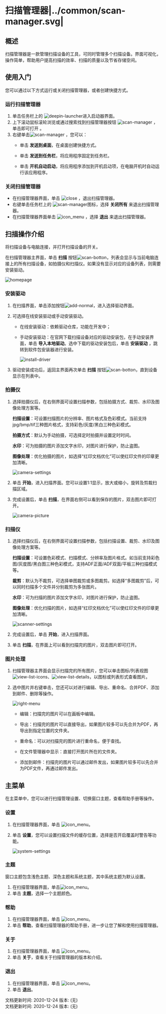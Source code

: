 # 扫描管理器|../common/scan-manager.svg|

## 概述

扫描管理器是一款管理扫描设备的工具，可同时管理多个扫描设备。界面可视化，操作简单，帮助用户提高扫描的效率、扫描的质量以及节省存储空间。

## 使用入门

您可以通过以下方式运行或关闭扫描管理器，或者创建快捷方式。

### 运行扫描管理器

1. 单击任务栏上的 ![deepin-launcher](icon/deepin-launcher.svg)进入启动器界面。
2. 上下滚动鼠标滚轮浏览或通过搜索找到扫描管理器按钮   ![scan-manager](icon/scan-manager.svg) ，单击即可打开  。
3. 右键单击![scan-manager](icon/scan-manager.svg) ，您可以：
   - 单击 **发送到桌面**，在桌面创建快捷方式。

   - 单击 **发送到任务栏**，将应用程序固定到任务栏。

   - 单击 **开机自动启动**，将应用程序添加到开机启动项，在电脑开机时自动运行该应用程序。

### 关闭扫描管理器

- 在扫描管理器界面，单击  ![close](icon/close.svg) ，退出扫描管理器。
- 右键单击任务栏上的 ![scan-manager](icon/scan-manager.svg)图标，选择 **关闭所有** 来退出扫描管理器。
- 在扫描管理器界面单击 ![icon_menu](icon/icon_menu.svg) ，选择 **退出** 来退出扫描管理器。

## 扫描操作介绍

将扫描设备与电脑连接，并打开扫描设备的开关。

在扫描管理器主界面，单击 **扫描** 按钮![scan-botton](jpg/scan-botton.png)，列表会显示与当前电脑连接上的所有扫描设备，如拍摄仪和扫描仪。如果没有显示对应的设备列表，则需要安装驱动。

![homepage](jpg/homepage.png)

### 安装驱动

1. 在扫描界面，单击添加按钮![add-normal](icon/add-normal.svg)，进入选择驱动界面。

2. 可选择在线安装驱动或手动安装驱动。

   - 在线安装驱动：依赖驱动仓库，功能在开发中；

   - 手动安装驱动：在官网下载扫描设备对应的驱动安装包，在手动安装界面，单击 **导入本地驱动**。选中下载的驱动安装包后，单击 **安装驱动** ，跳转到软件包安装器进行安装。

     ![install-driver](jpg/install-driver.png)

3. 驱动安装成功后，返回主界面再次单击 **扫描** 按钮![scan-botton](jpg/scan-botton.png)，直到设备显示在列表中。


### 拍摄仪

1. 选择拍摄仪后，在右侧界面可设置扫描参数，包括拍摄方式、裁剪、水印及图像处理方案等。

   **扫描设置**：可设置扫描图片的分辨率、图片格式及色彩模式。当前支持jpg/bmp/tif三种图片格式，支持彩色/灰度/黑白三种色彩模式。

   **拍摄方式**：默认为手动拍摄，可选择定时拍摄并设置定时时间。

   **水印**：可为拍摄的图片添加文字水印，对图片进行保护，防止盗图。

   **图像处理**：优化拍摄的图片，如选择“红印文档优化”可以使红印文件的印章更加清晰。

   ![camera-settings](jpg/camera-settings.png)

2. 单击 **开始**，进入扫描界面。您可以设置1:1显示，放大或缩小，旋转及剪裁扫描区域。

3. 完成设置后，单击 **扫描**，在界面右侧可以看到保存的图片，双击图片即可打开。

   ![camera-picture](jpg/camera-picture.png)

### 扫描仪

1. 选择扫描仪后，在右侧界面可设置扫描参数，包括扫描设置、裁剪、水印及图像处理方案等。

   **扫描设置**：可设置色彩模式、扫描模式、分辨率及图片格式。如当前支持彩色图/灰度图/黑白图三种色彩模式，支持ADF正面/ADF双面/平板三种扫描模式等。

   **裁剪**：默认为不裁剪，可选择单图裁剪或多图裁剪。如选择“多图裁剪”后，可以同时扫描多个文件并分别裁剪为多张图片。

   **水印**：可为扫描的图片添加文字水印，对图片进行保护，防止盗图。

   **图像处理**：优化扫描的图片，如选择“红印文档优化”可以使红印文件的印章更加清晰。

   ![scanner-settings](jpg/scanner-settings.png)

2. 完成设置后，单击 **开始**，进入扫描界面。

3. 单击 **扫描**，在界面上可以看到扫描完的图片，双击图片即可打开。

### 图片处理

1. 扫描管理器主界面会显示扫描完的所有图片，您可以单击图标/列表视图![view-list-icons](icon/view-list-icons.svg)、![view-list-details](icon/view-list-details.svg)，以图标或列表形式查看图片。

2. 选中图片并右键单击，您还可以对进行编辑、导出、重命名、合并PDF、添加到邮件、删除等操作。

   ![right-menu](jpg/right-menu.png)

   - 编辑：扫描完的图片可以在画板中编辑。

   - 导出：扫描完的图片可以直接导出，如果图片较多可以先合并为PDF，再导出到指定位置的文件夹。
   - 重命名：可以对扫描完的图片进行重命名，便于查找。
   - 在文件管理器中显示：直接打开图片所在的文件夹。
   - 添加到邮件：扫描完的图片可以通过邮件发出，如果图片较多可以先合并为PDF文件，再通过邮件发出。

## 主菜单

在主菜单中，您可以进行扫描管理设置、切换窗口主题，查看帮助手册等操作。

### 设置

1. 在扫描管理器界面，单击 ![icon_menu](icon/icon_menu.svg)。

2. 单击 **设置**，您可以设置扫描文件的缓存位置，选择是否开启覆盖时警告等功能。

   ![system-settings](jpg/system-settings.png)

### 主题

窗口主题包含浅色主题、深色主题和系统主题，其中系统主题为默认设置。

1. 在扫描管理器界面，单击![icon_menu](icon/icon_menu.svg)。
2. 单击 **主题**，选择一个主题颜色。


### 帮助

1. 在扫描管理器界面，单击 ![icon_menu](icon/icon_menu.svg)。
2. 单击 **帮助**，查看扫描管理器的帮助手册，进一步让您了解和使用扫描管理器。


### 关于

1. 在扫描管理器界面，单击 ![icon_menu](icon/icon_menu.svg)。
2. 单击 **关于**，查看关于扫描管理器的版本和介绍。

### 退出

1. 在扫描管理器界面，单击 ![icon_menu](icon/icon_menu.svg)。
2. 单击 **退出**。


<div class="version-info"><span>文档更新时间: 2020-12-24</span><span> 版本: (无)
<div class="version-info"><span>文档更新时间: 2020-12-24</span><span> 版本: (无)
</span></div>